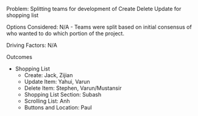 Problem: Splitting teams for development of Create Delete Update for shopping list

Options Considered: N/A - Teams were split based on initial consensus of who wanted to do which portion of the project.

Driving Factors: N/A

Outcomes
- Shopping List
  - Create: Jack, Zijian
  - Update Item: Yahui, Varun
  - Delete Item: Stephen, Varun/Mustansir
  - Shopping List Section: Subash
  - Scrolling List: Anh
  - Buttons and Location: Paul
